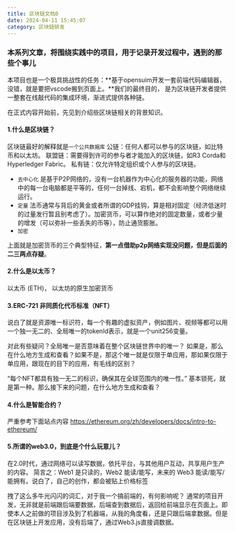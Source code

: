 ```yaml
---
title: 区块链文档0
date: 2024-04-11 15:45:07
category: 区块链研发
---
```


### 本系列文章，将围绕实践中的项目，用于记录开发过程中，遇到的那些个事儿

本项目也是一个极具挑战性的任务：**基于opensuim开发一套前端代码编辑器，没错，就是要把vscode搬到页面上。**我们的最终目的， 是为区块链开发者提供一整套在线敲代码的集成环境，渐进式提供各种链。

在正式内容开始前，先见到介绍些区块链相关的背景知识。

#### 1.什么是区块链？
区块链最好的解释就是`一个公共数据库`
公链：任何人都可以参与的区块链，如比特币和以太坊。
联盟链：需要得到许可的参与者才能加入的区块链，如R3 Corda和Hyperledger Fabric。
私有链：仅允许特定组织或个人参与的区块链。


- `去中心化`
是基于P2P网络的，没有一台机器作为中心化的服务器的功能，网络中的每一台电脑都是平等的，任何一台掉线、宕机，都不会影响整个网络继续运行。
- `定量`
法币通常与背后的黄金或者所谓的GDP挂钩，算是相对固定（经济低迷时的过量发行暂且别考虑了）。加密货币，可以算作绝对的固定数量，或者少量的增发（可以弥补一些丢失的币等），防止通货膨胀。
- `加密`

上面就是加密货币的三个典型特征，**第一点借助p2p网络实现没问题，但是后面的二三两点存疑**。

#### 2.什么是以太币？
以太币 (ETH)， 以太坊的原生加密货币

#### 3.ERC-721 非同质化代币标准（NFT）
说白了就是资源唯一标识符，每一个有趣的虚拟资产，例如图片、视频等都可以用一个独一无二的、全局唯一的tokenId表示，就是一个unit256变量。

对此有些疑问？全局唯一是否意味着在整个区块链世界中的唯一？
如果是，那么在什么地方生成和查看？如果不是，那这个唯一就是仅限于单应用，那如果仅限于单应用，跟现在的目下的应用，有毛线的区别？

“每个NFT都具有独一无二的标识，确保其在全球范围内的唯一性。”
基本锁死，就是第一种。那么接下来的问题，在什么地方生成和查看？

#### 4.什么是智能合约？
严重参考下面站点内容
https://ethereum.org/zh/developers/docs/intro-to-ethereum/

#### 5.所谓的web3.0，到底是个什么玩意儿？
在2.0时代，通过网络可以读写数据，依托平台，与其他用户互动，共享用户生产的内容。
简言之：Web1 是只读的，Web2 能读/能写，未来的 Web3 能读/能写/能拥有。说白了，自己的创作，都会被贴上价格标签

拽了这么多牛光闪闪的词汇，对于我一个搞前端的，有何影响呢？
通常的项目开发，无非就是前端跟后端要数据，后端查到数据后，返回给前端显示在页面上。即使本人之前做的项目涉及到了机器端，从我的角度看，还是只跟后端拿数据。但是在区块链上开发应用，没有后端了，通过Web3.js直接调数据。




